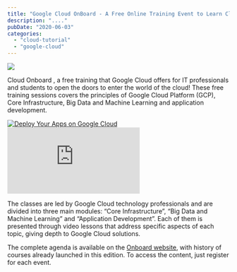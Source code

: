 ```yaml
---
title: "Google Cloud OnBoard - A Free Online Training Event to Learn Cloud Computing"
description: "...."
pubDate: "2020-06-03"
categories: 
  - "cloud-tutorial"
  - "google-cloud"
---
```


  

[![](/images/cloud-onboard.PNG)](https://1.bp.blogspot.com/-wK2SBoTfP6k/XtcKxd-d8HI/AAAAAAAALss/VccDGGxU0TQ0D_07Gzex_PQ2Yv_hRngIgCK4BGAsYHg/cloud-onboard.PNG)

  

Cloud Onboard , a free training that Google Cloud offers for IT professionals and students to open the doors to enter the world of the cloud! These free training sessions covers the principles of Google Cloud Platform (GCP), Core Infrastructure, Big Data and Machine Learning and application development.

  

[![Deploy Your Apps on Google Cloud](/images/6e0c53fe.jpg "Deploy Your Apps on Google Cloud")](https://www.cloudways.com/en/managed-google-compute-engine.php?id=621558&a_bid=6e0c53fe)![](https://www.cloudways.com/affiliate/scripts/imp.php?id=621558&a_bid=6e0c53fe)

The classes are led by Google Cloud technology professionals and are divided into three main modules: “Core Infrastructure”, “Big Data and Machine Learning” and “Application Development”. Each of them is presented through video lessons that address specific aspects of each topic, giving depth to Google Cloud solutions.

  

The complete agenda is available on the [Onboard website](https://cloudonair.withgoogle.com/onboard), with history of courses already launched in this edition. To access the content, just register for each event.
